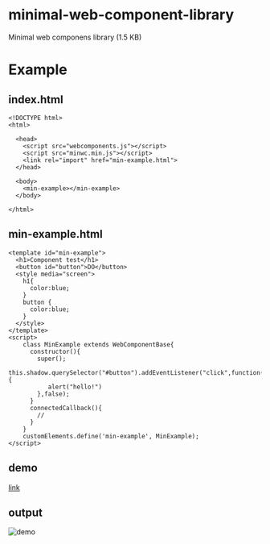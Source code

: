 minimal-web-component-library
=============================

Minimal web componens library (1.5 KB)


# Example

## index.html
```
<!DOCTYPE html>
<html>

  <head>
    <script src="webcomponents.js"></script>  
    <script src="minwc.min.js"></script>  
    <link rel="import" href="min-example.html">
  </head>
  
  <body>
    <min-example></min-example>
  </body>
  
</html>
```

## min-example.html

```
<template id="min-example">
  <h1>Component test</h1>
  <button id="button">DO</button>
  <style media="screen">
    h1{
      color:blue;
    }
    button {
      color:blue;
    }
  </style>
</template>
<script>
    class MinExample extends WebComponentBase{
      constructor(){
        super();
        this.shadow.querySelector("#button").addEventListener("click",function(e){
           alert("hello!")
        },false);
      }
      connectedCallback(){
        //
      }
    }
    customElements.define('min-example', MinExample);
</script>
```

## demo 

[link](https://plnkr.co/edit/yUs4xCQbcZOGxCBxwhzb)


## output
![demo](https://user-images.githubusercontent.com/1030870/42890273-b4c9cc5c-8aac-11e8-91c9-c4688b0f288d.png)




